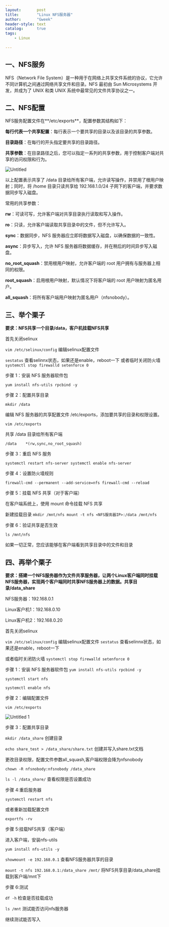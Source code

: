 ```yaml
---
layout:       post
title:        "Linux NFS服务器"
author:       "Gweek"
header-style: text
catalog:      true
tags:
    - Linux
    
---
```




## 一、NFS服务

NFS（Network File System）是一种用于在网络上共享文件系统的协议，它允许不同计算机之间通过网络共享文件和目录。NFS 最初由 Sun Microsystems 开发，并成为了 UNIX 和类 UNIX 系统中最常见的文件共享协议之一。

## 二、NFS配置

NFS服务配置文件在**/etc/exports**，配置参数其结构如下：

**每行代表一个共享配置**：每行表示一个要共享的目录以及该目录的共享参数。

**目录路径**：在每行的开头指定要共享的目录路径。

**共享参数**：在目录路径之后，您可以指定一系列的共享参数，用于控制客户端对共享的访问权限和行为。

![Untitled](https://github.com/soslane/soslane.github.io/assets/149466045/3605aae4-7bc7-4dd2-83d6-a096d2c26699)

以上配置表示共享了 /data 目录给所有客户端，允许读写操作，并禁用了根用户映射；同时，将 /home 目录只读共享给 192.168.1.0/24 子网下的客户端，并要求数据同步写入磁盘。

常用的共享参数：

**rw**：可读可写，允许客户端对共享目录执行读取和写入操作。

**ro**：只读，允许客户端读取共享目录中的文件，但不允许写入。

**sync**：数据同步，NFS 服务器应立即将数据写入磁盘，以确保数据的一致性。

**async**：异步写入，允许 NFS 服务器将数据缓存，并在稍后的时间异步写入磁盘。

**no_root_squash**：禁用根用户映射，允许客户端的 root 用户拥有与服务器上相同的权限。

**root_squash**：启用根用户映射，默认情况下将客户端的 root 用户映射为匿名用户。

**all_squash**：将所有客户端用户映射为匿名用户（nfsnobody）。

## 三、举个栗子
**要求：NFS共享一个目录/data，客户机挂载NFS共享**

首先关闭selinux

`vim /etc/selinux/config`    编辑selinux配置文件

`sestatus`                   查看selinnx状态，如果还是enable，reboot一下
或者临时关闭防火墙
`systemctl stop firewalld
setenforce 0`

步骤 1：安装 NFS 服务器软件包

`yum install nfs-utils rpcbind -y`

步骤 2：配置共享目录

`mkdir /data`

编辑 NFS 服务器的共享配置文件 /etc/exports，添加要共享的目录和权限设置。

`vim /etc/exports`

共享 /data 目录给所有客户端

`/data    *(rw,sync,no_root_squash)`

步骤 3：重启 NFS 服务

`systemctl restart nfs-server
systemctl enable nfs-server`

步骤 4：设置防火墙规则

`firewall-cmd --permanent --add-service=nfs
firewall-cmd --reload`

步骤 5：挂载 NFS 共享（对于客户端）

在客户端系统上，使用 mount 命令挂载 NFS 共享

新建挂载目录
`mkdir /mnt/nfs
mount -t nfs <NFS服务器IP>:/data /mnt/nfs`

步骤 6：验证共享是否生效

`ls /mnt/nfs`

如果一切正常，您应该能够在客户端看到共享目录中的文件和目录

## 四、再举个栗子

**要求：搭建一个NFS服务器作为文件共享服务器，让两个Linux客户端同时挂载NFS服务器，实现两个客户端同时共享NFS服务器上的数据。共享目录/data\_share**

NFS服务器：192.168.0.1

Linux客户机1：192.168.0.10

Linux客户机2：192.168.0.20

首先关闭selinux

`vim /etc/selinux/config`    编辑selinux配置文件
`sestatus`                   查看selinnx状态，如果还是enable，reboot一下

或者临时关闭防火墙
`systemctl stop firewalld
setenforce 0`

步骤 1：安装 NFS 服务器软件包
`yum install nfs-utils rpcbind -y`

`systemctl start nfs`

`systemctl enable nfs`

步骤 2：编辑配置文件

`vim /etc/exports`

![Untitled 1](https://github.com/soslane/soslane.github.io/assets/149466045/82e88b78-58c7-4021-8e9e-7b1650192498)


步骤 3：配置共享目录

`mkdir /data_share`    创建目录

`echo share_test > /data_share/share.txt`  创建并写入share.txt文档

更改目录权限，配置文件参数all\_squash,客户端权限会降为nfsnobody

`chown -R nfsnobody:nfsnobody /data_share`

`ls -l /data_share/`   查看权限是否设置成功

步骤 4:重启服务器

`systemctl restart nfs`

或者重新加载配置文件

`exportfs -rv`

步骤 5:挂载NFS共享（客户端）

进入客户端，安装nfs-utils

`yum install nfs-utils -y`

`showmount -e 192.168.0.1`    查看NFS服务器共享的目录

`mount -t nfs 192.168.0.1:/data_share /mnt/`  将NFS共享目录/data\_share挂载到客户端/mnt下

步骤 6:测试

`df -h`    检查是否挂载成功

`ls /mnt`  测试能否访问nfs服务器

继续测试能否写入
